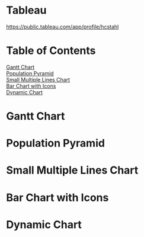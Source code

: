 # Tableau 
https://public.tableau.com/app/profile/hcstahl
# Table of Contents
[Gantt Chart]()</br>
[Population Pyramid]()</br>
[Small Multiple Lines Chart]()</br>
[Bar Chart with Icons]()</br>
[Dynamic Chart]()</br>


# Gantt Chart
# Population Pyramid
# Small Multiple Lines Chart
# Bar Chart with Icons
# Dynamic Chart
